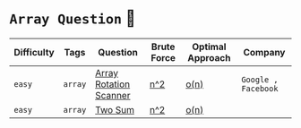 
# `Array Question`  🦋
| Difficulty      | Tags        | Question        | Brute Force    |   Optimal Approach    |  Company |
| --------------- | ----------- |-----------------|---------|------|---------|
| `easy`      |    `array`   | [Array Rotation Scanner](https://github.com/anishkumar127/Java-Data-Structure-Algorithm-Solutions/blob/main/Arrays/Array%20Rotation%20Scanner.java) |   [n^2]()   | [o(n)]() | `Google , Facebook`
| `easy`   | `array`        |[Two Sum]() | [n^2](https://github.com/anishkumar127/Data-Structures-and-Algorithms/blob/main/my%20practice/Two%20Sum%20Array%20O(n%5E2).java.txt) | [o(n)]()| |


